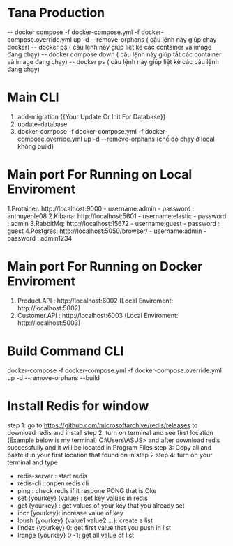 ﻿# Tana Production
-- docker compose -f docker-compose.yml -f docker-compose.override.yml up -d --remove-orphans
( câu lệnh này giúp chạy docker)
-- docker ps
( câu lệnh này giúp liệt kê các container và image đang chạy)
-- docker compose down
( câu lệnh này giúp tắt  các container và image đang chạy)
-- docker ps ( câu lệnh này giúp liệt kê các câu lệnh đang chạy)

# Main CLI
1. add-migration {{Your Update Or Init For Database}}
2. update-database 
3. docker-compose -f docker-compose.yml -f docker-compose.override.yml up -d --remove-orphans (chế độ chạy ở local không build)

# Main port For Running on Local Enviroment
1.Protainer: http://localhost:9000 - username:admin - password : anthuyenle08
2.Kibana: http://localhost:5601 - username:elastic - password : admin
3.RabbitMq: http://localhost:15672 - username:guest - password : guest
4.Postgres: http://localhost:5050/browser/ - username:admin - password : admin1234

# Main port For Running on Docker Enviroment
1. Product.API : http://localhost:6002 (Local Enviroment: http://localhost:5002)
1. Customer.API : http://localhost:6003 (Local Enviroment: http://localhost:5003)

# Build Command CLI
docker-compose -f docker-compose.yml -f docker-compose.override.yml up -d --remove-orphans --build

# Install Redis for window
step 1: go to https://github.com/microsoftarchive/redis/releases to download redis and install
step 2: turn on terminal and see first location (Example below is my terminal)
C:\Users\ASUS>
and after download redis successfully and it will be located in Program Files
step 3: Copy all and paste it in your first location that found on in step 2
step 4: turn on your terminal and type
+ redis-server : start redis
+ redis-cli : onpen redis cli
+ ping : check redis if it respone PONG that is Oke
+ set {yourkey} {value} : set key values in redis
+ get {yourkey} : get values of your key that you already set
+ incr {yourkey}: increase value of key
+ lpush {yourkey} {value1 value2 ...}: create a list 
+ lindex {yourkey} 0: get first value that you push in list
+ lrange {yourkey} 0 -1: get all value of list

